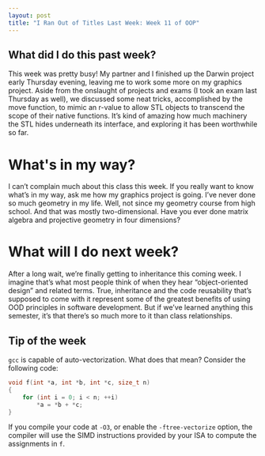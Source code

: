 ```yaml
---
layout: post
title: "I Ran Out of Titles Last Week: Week 11 of OOP"
---
```


## What did I do this past week?
This week was pretty busy! My partner and I finished up the Darwin project early Thursday evening, leaving me to work some more on my graphics project. Aside from the onslaught of projects and exams (I took an exam last Thursday as well), we discussed some neat tricks, accomplished by the move function, to mimic an r-value to allow STL objects to transcend the scope of their native functions. It’s kind of amazing how much machinery the STL hides underneath its interface, and exploring it has been worthwhile so far. 

# What's in my way?
I can’t complain much about this class this week. If you really want to know what’s in my way, ask me how my graphics project is going. I’ve never done so much geometry in my life. Well, not since my geometry course from high school. And that was mostly two-dimensional. Have you ever done matrix algebra and projective geometry in four dimensions?

# What will I do next week?
After a long wait, we’re finally getting to inheritance this coming week. I imagine that’s what most people think of when they hear “object-oriented design” and related terms. True, inheritance and the code reusability that’s supposed to come with it represent some of the greatest benefits of using OOD principles in software development. But if we’ve learned anything this semester, it’s that there’s so much more to it than class relationships. 

## Tip of the week
`gcc` is capable of auto-vectorization. What does that mean? Consider the following code:

```c++
void f(int *a, int *b, int *c, size_t n)
{
	for (int i = 0; i < n; ++i)
		*a = *b + *c;
}
```

If you compile your code at `-O3`, or enable the `-ftree-vectorize` option, the compiler will use the SIMD instructions provided by your ISA to compute the assignments in `f`.
